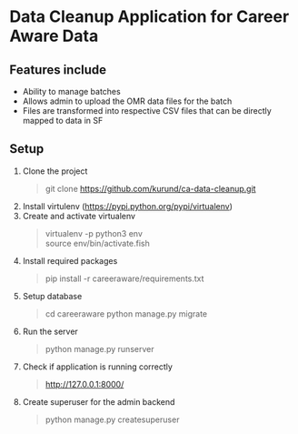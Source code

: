 # Data Cleanup Application for Career Aware Data

## Features include
* Ability to manage batches
* Allows admin to upload the OMR data files for the batch
* Files are transformed into respective CSV files that can be directly mapped to data in SF


## Setup
1. Clone the project
   > git clone https://github.com/kurund/ca-data-cleanup.git
2. Install virtulenv (https://pypi.python.org/pypi/virtualenv)
3. Create and activate virtualenv
   > virtualenv -p python3 env <br/>
   > source env/bin/activate.fish
4. Install required packages
   > pip install -r careeraware/requirements.txt
5. Setup database
   > cd careeraware
   > python manage.py migrate
6. Run the server
   > python manage.py runserver
7. Check if application is running correctly
   > http://127.0.0.1:8000/
8. Create superuser for the admin backend
   > python manage.py createsuperuser
   